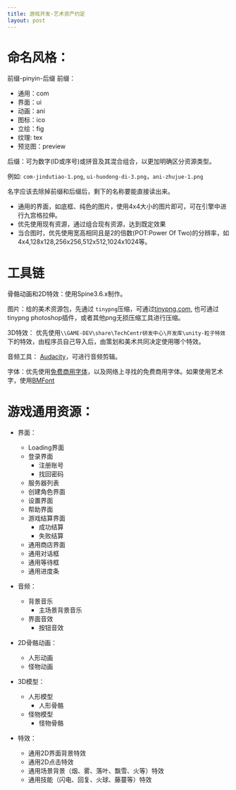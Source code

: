 ```yaml
---
title: 游戏开发-艺术资产约定
layout: post
---
```

# 命名风格：

前缀-pinyin-后缀
前缀：

- 通用：com
- 界面：ui
- 动画：ani
- 图标：ico
- 立绘：fig
- 纹理:  tex
- 预览图：preview

后缀：可为数字(ID或序号)或拼音及其混合组合，以更加明确区分资源类型。

例如: `com-jindutiao-1.png`, `ui-huodong-di-3.png`，`ani-zhujue-1.png`

名字应该去除掉前缀和后缀后，剩下的名称要能直接读出来。

- 通用的界面，如底框、纯色的图片，使用4x4大小的图片即可，可在引擎中进行九宫格拉伸。
- 优先使用现有资源，通过组合现有资源，达到既定效果
- 当合图时，优先使用宽高相同且是2的倍数(POT:Power Of Two)的分辨率，如4x4,128x128,256x256,512x512,1024x1024等。



# 工具链

骨骼动画和2D特效：使用Spine3.6.x制作。

图片：给的美术资源包，先通过 `tinypng`压缩，可通过[tinypng.com](https://tinypng.com/), 也可通过 tinypng photoshop插件，或者其他png无损压缩工具进行压缩。

3D特效： 优先使用`\\GAME-DEV\share\TechCentr研发中心\开发库\unity-粒子特效`下的特效，由程序员自己导入后，由策划和美术共同决定使用哪个特效。

音频工具： [Audacity](\\GAME-DEV\share\_Softwares软件安装包\音频剪辑：audacity-win-2.1.0.exe)，可进行音频剪辑。

字体：优先使用[免费商用字体](\\GAME-DEV\share\ArtCentr艺术中心\字体集合)，以及网络上寻找的免费商用字体。如果使用艺术字，使用[BMFont](\\GAME-DEV\share\_Softwares软件安装包\位图字体：install_bmfont_1.13.ext)

# 游戏通用资源：

- 界面：
  
  - Loading界面
  - 登录界面
    - 注册账号
    - 找回密码
  - 服务器列表
  - 创建角色界面
  - 设置界面
  - 帮助界面
  - 游戏结算界面
    - 成功结算
    - 失败结算
  - 通用商店界面
  - 通用对话框
  - 通用等待框
  - 通用进度条

- 音频：
  
  - 背景音乐
    - 主场景背景音乐
  - 界面音效
    - 按钮音效

- 2D骨骼动画：
  
  - 人形动画
  - 怪物动画

- 3D模型：
  
  - 人形模型
    - 人形骨骼
  - 怪物模型
    - 怪物骨骼

- 特效：
  
  - 通用2D界面背景特效
  - 通用2D点击特效
  - 通用场景背景（烟、雾、落叶、飘雪、火等）特效
  - 通用技能（闪电、回复、火球、藤蔓等）特效
